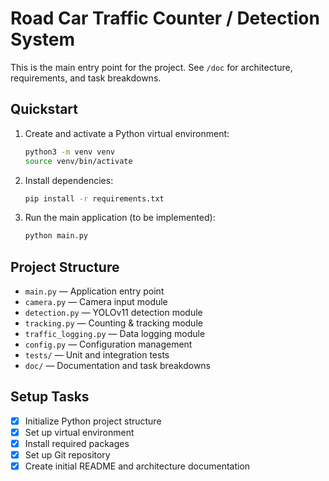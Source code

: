 # Road Car Traffic Counter / Detection System

This is the main entry point for the project. See `/doc` for architecture, requirements, and task breakdowns.

## Quickstart

1. Create and activate a Python virtual environment:
   ```sh
   python3 -m venv venv
   source venv/bin/activate
   ```
2. Install dependencies:
   ```sh
   pip install -r requirements.txt
   ```
3. Run the main application (to be implemented):
   ```sh
   python main.py
   ```

## Project Structure
- `main.py` — Application entry point
- `camera.py` — Camera input module
- `detection.py` — YOLOv11 detection module
- `tracking.py` — Counting & tracking module
- `traffic_logging.py` — Data logging module
- `config.py` — Configuration management
- `tests/` — Unit and integration tests
- `doc/` — Documentation and task breakdowns

## Setup Tasks
- [x] Initialize Python project structure
- [x] Set up virtual environment
- [x] Install required packages
- [x] Set up Git repository
- [x] Create initial README and architecture documentation
